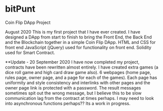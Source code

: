 # bitPunt
Coin Flip DApp Project

August 2020
This is my first project that I have ever created.
I have designed a DApp from start to finish to bring the Front End, the Back End and the Blockchain together in a simple Coin Flip DApp.
HTML and CSS for front end
JavaScript (jQuery) used for functionality on front end.
Solidity used for Smart Contract.


**Update - 20 September 2020
I have now completed my project, contracts have been rewritten almost entirely.
I have created extra games (a dice roll game and high card draw game also).
6 webpages (home page, rules page, owner page, and a page for each of the games).
Each page has uniformity and style consistency and interlinks with other pages and the owner page link is protected with a password.
The result messages sometimes spit out the wrong message, but I believe this to be slow communication lag from the contract at times perhaps.
I may need to look into asynchronous functions perhaps?? Its a work in progress.
